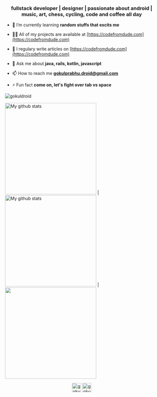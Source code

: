 <h3 align="center">fullstack developer | designer | passionate about android | music, art, chess, cycling, code and coffee all day </h3>

- 🌱 I’m currently learning **random stuffs that excits me**

- 👨‍💻 All of my projects are available at [https://codefromdude.com](https://codefromdude.com)

- 📝 I regulary write articles on [https://codefromdude.com](https://codefromdude.com)

- 💬 Ask me about **java, rails, kotlin, javascript**

- 📫 How to reach me **gokulprabhu.droid@gmail.com**

- ⚡ Fun fact **come on, let's fight over tab vs space**
<p><img align="center" src="https://github-readme-stats.vercel.app/api/top-langs/?username=gokuldroid&layout=compact&hide=html" alt="gokuldroid" /></p>

<img width="300" src="https://github-readme-streak-stats.herokuapp.com?user=gokuldroid&theme=vue-dark&hide_border=true&date_format=M%20j%5B%2C%20Y%5D" alt="My github stats" /> | <img width="300" src="https://github-readme-stats.vercel.app/api?username=gokuldroid&show_icons=true&include_all_commits=true&theme=cobalt&hide_border=true" alt="My github stats" /> | <img width="300" src="https://github-readme-stats.vercel.app/api/top-langs/?username=gokuldroid&layout=compact&theme=cobalt&hide_border=true" />

<p align="center">
<a href="https://linkedin.com/in/gokul-prabhu-supersaiyan" target="blank"><img align="center" src="https://cdn.jsdelivr.net/npm/simple-icons@3.0.1/icons/linkedin.svg" alt="gokul-prabhu-supersaiyan" height="30" width="30" /></a>
<a href="https://instagram.com/gokul_supersaiyan" target="blank"><img align="center" src="https://cdn.jsdelivr.net/npm/simple-icons@3.0.1/icons/instagram.svg" alt="gokul_supersaiyan" height="30" width="30" /></a>
</p>

